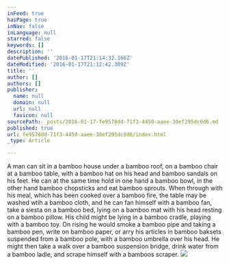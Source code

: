 ```yaml
---
inFeed: true
hasPage: true
inNav: false
inLanguage: null
starred: false
keywords: []
description: ''
datePublished: '2016-01-17T21:14:32.166Z'
dateModified: '2016-01-17T21:12:42.309Z'
title: ''
author: []
authors: []
publisher:
  name: null
  domain: null
  url: null
  favicon: null
sourcePath: _posts/2016-01-17-fe9578dd-71f3-4450-aaee-30ef295dc0d6.md
published: true
url: fe9578dd-71f3-4450-aaee-30ef295dc0d6/index.html
_type: Article

---
```

A man can sit in a bamboo house under a bamboo roof, on a bamboo chair at a bamboo table, with a bamboo hat on his head and bamboo sandals on his feet. He can at the same time hold in one hand a bamboo bowl, in the other hand bamboo chopsticks and eat bamboo sprouts. When through with his meal, which has been cooked over a bamboo fire, the table may be washed wtih a bamboo cloth, and he can fan himself with a bamboo fan, take a siesta on a bamboo bed, lying on a bamboo mat with his head resting on a bamboo pillow. His child might be lying in a bamboo cradle, playing with a bamboo toy. On rising he would smoke a bamboo pipe and taking a bamboo pen, write on bamboo paper, or arry his articles in bamboo baksets suspended from a bamboo pole, with a bamboo umbrella over his head. He might then take a walk over a bamboo suspension bridge, drink water from a bamboo ladle, and scrape himself with a bamboos scraper.
![](https://the-grid-user-content.s3-us-west-2.amazonaws.com/bfaa5091-f2dd-4824-a4f9-632750f13e0b.jpg)